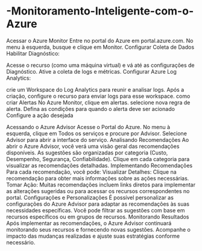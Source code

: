 # -Monitoramento-Inteligente-com-o-Azure


Acessar o Azure Monitor
Entre no portal do Azure em portal.azure.com.
No menu à esquerda, busque e clique em Monitor.
Configurar Coleta de Dados
Habilitar Diagnóstico:

Acesse o recurso (como uma máquina virtual) e vá até as configurações de Diagnóstico.
Ative a coleta de logs e métricas.
Configurar Azure Log Analytics:

crie um Workspace do Log Analytics para reunir e analisar logs.
Após a criação, configure o recurso para enviar logs para esse workspace.
como criar Alertas
No Azure Monitor, clique em alertas.
selecione nova regra de alerta.
Defina as condições para quando o alerta deve ser acionado
Configure a ação desejada 

Acessando o Azure Advisor
Acesse o Portal do Azure.
No menu à esquerda, clique em Todos os serviços e procure por Advisor.
Selecione Advisor para abrir a interface do serviço.
 Analisando Recomendações
Ao abrir o Azure Advisor, você verá uma visão geral das recomendações disponíveis.
As sugestões são organizadas por categoria (Custo, Desempenho, Segurança, Confiabilidade).
Clique em cada categoria para visualizar as recomendações detalhadas.
 Implementando Recomendações
Para cada recomendação, você pode:
Visualizar Detalhes: Clique na recomendação para obter mais informações sobre as ações necessárias.
Tomar Ação: Muitas recomendações incluem links diretos para implementar as alterações sugeridas ou para acessar os recursos correspondentes no portal.
 Configurações e Personalizações
É possível personalizar as configurações do Azure Advisor para adaptar as recomendações às suas necessidades específicas.
Você pode filtrar as sugestões com base em recursos específicos ou em grupos de recursos.
 Monitorando Resultados
Após implementar as recomendações, o Azure Advisor continuará monitorando seus recursos e fornecendo novas sugestões.
Acompanhe o impacto das mudanças realizadas e ajuste suas estratégias conforme necessário.
